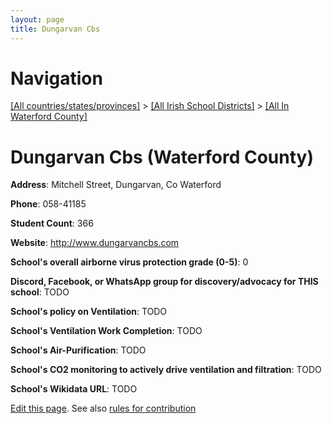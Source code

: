 ```yaml
---
layout: page
title: Dungarvan Cbs
---
```

# Navigation

[[All countries/states/provinces]](../../..) > [[All Irish School Districts]](../..) > [[All In Waterford County]](..)

# Dungarvan Cbs (Waterford County)

**Address**: Mitchell Street, Dungarvan, Co Waterford

**Phone**: 058-41185

**Student Count**: 366

**Website**: <http://www.dungarvancbs.com>

**School's overall airborne virus protection grade (0-5)**: 0

**Discord, Facebook, or WhatsApp group for discovery/advocacy for THIS school**: TODO

**School's policy on Ventilation**: TODO

**School's Ventilation Work Completion**: TODO

**School's Air-Purification**: TODO

**School's CO2 monitoring to actively drive ventilation and filtration**: TODO

**School's Wikidata URL**: TODO


[Edit this page](https://github.com/ventilate-schools/Ireland/edit/main/./Waterford_County/Dungarvan_Cbs.md). See also [rules for contribution](../../../contribution-rules/)
